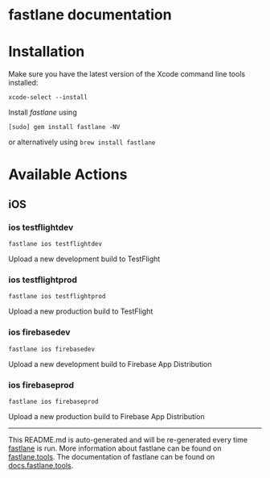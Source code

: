 fastlane documentation
================
# Installation

Make sure you have the latest version of the Xcode command line tools installed:

```
xcode-select --install
```

Install _fastlane_ using
```
[sudo] gem install fastlane -NV
```
or alternatively using `brew install fastlane`

# Available Actions
## iOS
### ios testflightdev
```
fastlane ios testflightdev
```
Upload a new development build to TestFlight
### ios testflightprod
```
fastlane ios testflightprod
```
Upload a new production build to TestFlight
### ios firebasedev
```
fastlane ios firebasedev
```
Upload a new development build to Firebase App Distribution
### ios firebaseprod
```
fastlane ios firebaseprod
```
Upload a new production build to Firebase App Distribution

----

This README.md is auto-generated and will be re-generated every time [fastlane](https://fastlane.tools) is run.
More information about fastlane can be found on [fastlane.tools](https://fastlane.tools).
The documentation of fastlane can be found on [docs.fastlane.tools](https://docs.fastlane.tools).
